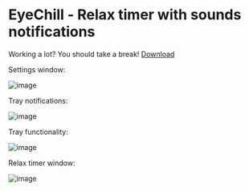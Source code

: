 
# EyeChill - Relax timer with sounds notifications
Working a lot? You should take a break!
[Download](https://github.com/dariulone/EyeChill/releases/ "releases")

Settings window:

![image](https://user-images.githubusercontent.com/120137964/229348407-c87e7b84-5852-46b8-a05c-57e2db2c22df.png)


Tray notifications:

![image](https://user-images.githubusercontent.com/120137964/229348457-4a8aa3e9-017e-47d8-bfe0-f2038ccc97bc.png)

Tray functionality:

![image](https://user-images.githubusercontent.com/120137964/229348467-a6335aa7-361d-4d2b-95b2-df4043931f58.png)

Relax timer window:

![image](https://user-images.githubusercontent.com/120137964/229348471-dab9ed9a-3ad2-4139-96ce-951791596453.png)

